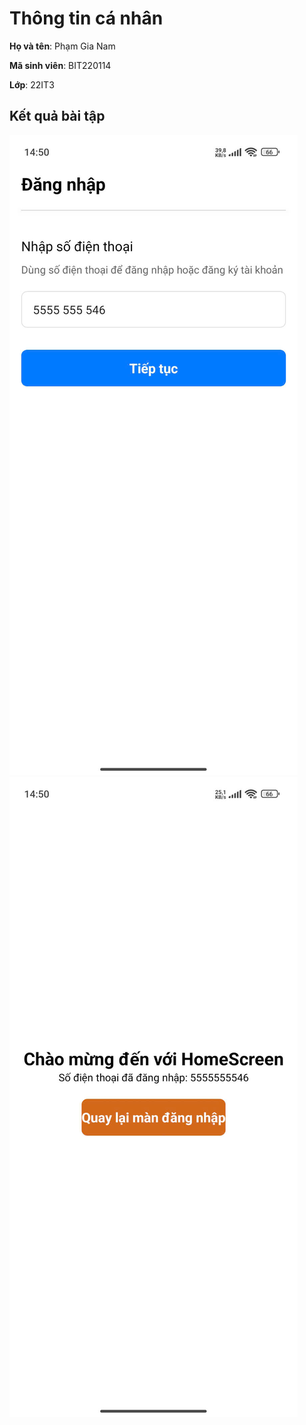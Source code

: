 # Thông tin cá nhân

**Họ và tên**: Phạm Gia Nam

**Mã sinh viên**: BIT220114

**Lớp**: 22IT3
## Kết quả bài tập

![Kết quả bài tập](./login.jpg) 
![Kết quả bài tập](./home.jpg) 